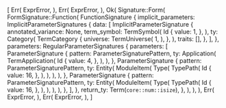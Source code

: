 [
    Err(
        ExprError,
    ),
    Err(
        ExprError,
    ),
    Ok(
        Signature::Form(
            FormSignature::Function(
                FunctionSignature {
                    implicit_parameters: ImplicitParameterSignatures {
                        data: [
                            ImplicitParameterSignature {
                                annotated_variance: None,
                                term_symbol: TermSymbol(
                                    Id {
                                        value: 1,
                                    },
                                ),
                                ty: Category(
                                    TermCategory {
                                        universe: TermUniverse(
                                            1,
                                        ),
                                    },
                                ),
                                traits: [],
                            },
                        ],
                    },
                    parameters: RegularParameterSignatures {
                        parameters: [
                            ParameterSignature {
                                pattern: ParameterSignaturePattern,
                                ty: Application(
                                    TermApplication(
                                        Id {
                                            value: 4,
                                        },
                                    ),
                                ),
                            },
                            ParameterSignature {
                                pattern: ParameterSignaturePattern,
                                ty: Entity(
                                    ModuleItem(
                                        Type(
                                            TypePath(
                                                Id {
                                                    value: 16,
                                                },
                                            ),
                                        ),
                                    ),
                                ),
                            },
                            ParameterSignature {
                                pattern: ParameterSignaturePattern,
                                ty: Entity(
                                    ModuleItem(
                                        Type(
                                            TypePath(
                                                Id {
                                                    value: 16,
                                                },
                                            ),
                                        ),
                                    ),
                                ),
                            },
                        ],
                    },
                    return_ty: Term(`core::num::isize`),
                },
            ),
        ),
    ),
    Err(
        ExprError,
    ),
    Err(
        ExprError,
    ),
]